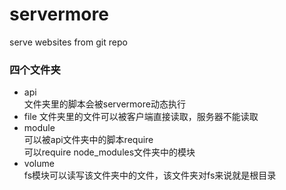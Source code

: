 # servermore
serve websites from git repo

### 四个文件夹  
* api  
文件夹里的脚本会被servermore动态执行  
* file
文件夹里的文件可以被客户端直接读取，服务器不能读取  
* module  
可以被api文件夹中的脚本require  
可以require node\_modules文件夹中的模块  
* volume  
fs模块可以读写该文件夹中的文件，该文件夹对fs来说就是根目录

